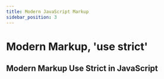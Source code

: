 ```yaml
---
title: Modern JavaScript Markup
sidebar_position: 3
---
```


# Modern Markup, 'use strict'

## Modern Markup Use Strict in JavaScript
